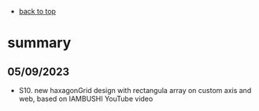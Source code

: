 

- [back to top](./README.md)

# summary

## 05/09/2023
- S10. new haxagonGrid design with rectangula array on custom axis and web, based on IAMBUSHI YouTube video

